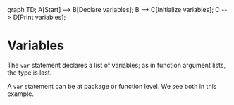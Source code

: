 <div id="chart" class="mermaid">
graph TD;
    A[Start] --> B[Declare variables];
    B --> C[Initialize variables];
    C --> D[Print variables];
</div>

# Variables
The `var` statement declares a list of variables; as in function argument lists, the type is last.

A `var` statement can be at package or function level. We see both in this example.
